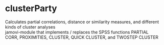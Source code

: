 # clusterParty
Calculates partial correlations, distance or similarity measures, and different kinds of cluster analyses<br>
jamovi-module that implements / replaces the SPSS functions PARTIAL CORR, PROXIMITIES, CLUSTER, QUICK CLUSTER, and TWOSTEP CLUSTER 
